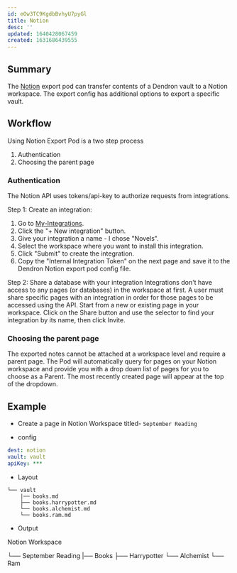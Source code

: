 ```yaml
---
id: eOw3TC9KgdbBvhyU7pyGl
title: Notion
desc: ''
updated: 1640428067459
created: 1631686439555
---
```


## Summary

The [Notion](https://www.notion.so/) export pod can transfer contents of a Dendron vault to a Notion workspace. The export config has additional options to export a specific vault.

## Workflow

Using Notion Export Pod is a two step process
1. Authentication
1. Choosing the parent page

### Authentication

The Notion API uses tokens/api-key to authorize requests from integrations.

Step 1: Create an integration: 
1. Go to [My-Integrations](https://www.notion.com/my-integrations).
1. Click the "+ New integration" button.
1. Give your integration a name - I chose "Novels".
1. Select the workspace where you want to install this integration.
1. Click "Submit" to create the integration.
1. Copy the "Internal Integration Token" on the next page and save it to the Dendron Notion export pod config file.

Step 2: Share a database with your integration
Integrations don't have access to any pages (or databases) in the workspace at first. A user must share specific pages with an integration in order for those pages to be accessed using the API.
Start from a new or existing page in your workspace. Click on the Share button and use the selector to find your integration by its name, then click Invite.

### Choosing the parent page

The exported notes cannot be attached at a workspace level and require a parent page.
The Pod will automatically query for pages on your Notion workspace and provide you with a drop down list of pages for you to choose as a Parent. The most recently created page will appear at the top of the dropdown.

## Example

- Create a page in Notion Workspace titled- `September Reading`

- config
```yml
dest: notion
vault: vault
apiKey: ***
```

- Layout
```
└── vault
    |── books.md
    ├── books.harrypotter.md
    └── books.alchemist.md
    └── books.ram.md

```

- Output

 Notion Workspace

 └── September Reading
    |── Books
    ├── Harrypotter
    └── Alchemist
    └── Ram



